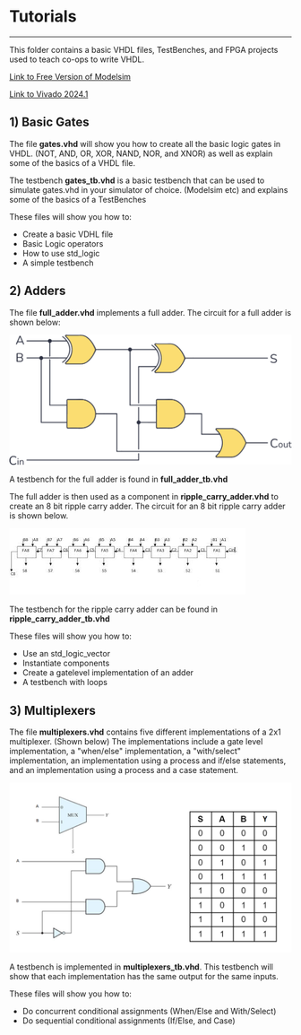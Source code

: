 # Tutorials
---

This folder contains a basic VHDL files, TestBenches, and FPGA projects used to teach co-ops to write VHDL.

[Link to Free Version of Modelsim](https://www.intel.com/content/www/us/en/software-kit/750368/modelsim-intel-fpgas-standard-edition-software-version-18-1.html)

[Link to Vivado 2024.1](https://www.xilinx.com/support/download/index.html/content/xilinx/en/downloadNav/vivado-design-tools/2024-1.html)

## 1) Basic Gates

The file **gates.vhd** will show you how to create all the basic logic gates in VHDL. (NOT, AND, OR, XOR, NAND, NOR, and XNOR) as well as explain some of the basics of a VHDL file.

The testbench **gates_tb.vhd** is a basic testbench that can be used to simulate gates.vhd in your simulator of choice. (Modelsim etc) and explains some of the basics of a TestBenches

These files will show you how to:   
- Create a basic VDHL file
- Basic Logic operators
- How to use std_logic
- A simple testbench

## 2) Adders

The file **full_adder.vhd** implements a full adder. The circuit for a full adder is shown below:

![full_adder](./.images/full_adder.png)

A testbench for the full adder is found in **full_adder_tb.vhd**

The full adder is then used as a component in **ripple_carry_adder.vhd** to create an 8 bit ripple carry adder. The circuit for an 8 bit ripple carry adder is shown below.

![ripple_carry_adder](./.images/ripple_carry_adder_8_bit.jpg)

The testbench for the ripple carry adder can be found in **ripple_carry_adder_tb.vhd**

These files will show you how to:   
- Use an std_logic_vector
- Instantiate components
- Create a gatelevel implementation of an adder
- A testbench with loops

## 3) Multiplexers

The file **multiplexers.vhd** contains five different implementations of a 2x1 multiplexer. (Shown  below) The implementations include a gate level implementation, a "when/else" implementation, a "with/select" implementation, an implementation using a process and if/else statements, and an implementation using a process and a case statement.

![2x1 Multiplexers](./.images/mux.png)

A testbench is implemented in **multiplexers_tb.vhd**. This testbench will show that each implementation has the same output for the same inputs.

These files will show you how to:   
- Do concurrent conditional assignments (When/Else and With/Select)
- Do sequential conditional assignments (If/Else, and Case)
